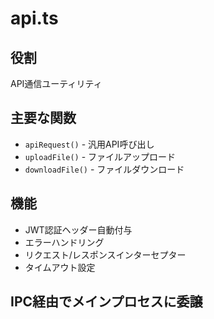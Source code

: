 # api.ts

## 役割
API通信ユーティリティ

## 主要な関数
- `apiRequest()` - 汎用API呼び出し
- `uploadFile()` - ファイルアップロード
- `downloadFile()` - ファイルダウンロード

## 機能
- JWT認証ヘッダー自動付与
- エラーハンドリング
- リクエスト/レスポンスインターセプター
- タイムアウト設定

## IPC経由でメインプロセスに委譲